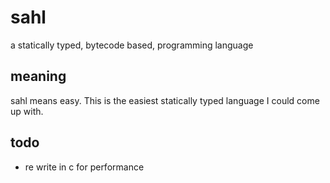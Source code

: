 # sahl

a statically typed, bytecode based, programming language

## meaning

sahl means easy. This is the easiest statically typed language I could come up with.

## todo

- re write in c for performance
